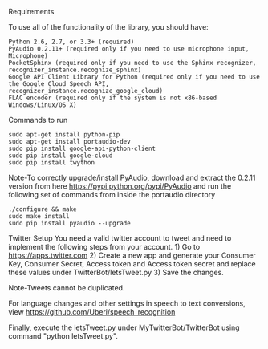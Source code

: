 Requirements

To use all of the functionality of the library, you should have:
    
    Python 2.6, 2.7, or 3.3+ (required)
    PyAudio 0.2.11+ (required only if you need to use microphone input, Microphone)
    PocketSphinx (required only if you need to use the Sphinx recognizer, recognizer_instance.recognize_sphinx)
    Google API Client Library for Python (required only if you need to use the Google Cloud Speech API, recognizer_instance.recognize_google_cloud)
    FLAC encoder (required only if the system is not x86-based Windows/Linux/OS X)


Commands to run

    sudo apt-get install python-pip
    sudo apt-get install portaudio-dev
    sudo pip install google-api-python-client
    sudo pip install google-cloud
    sudo pip install twython

Note-To correctly upgrade/install PyAudio, download and extract the 0.2.11 version from here https://pypi.python.org/pypi/PyAudio
and run the following set of commands from inside the portaudio directory

    ./configure && make
    sudo make install
    sudo pip install pyaudio --upgrade
    
    
Twitter Setup
     You need a valid twitter account to tweet and need to implement the following steps from your account.
     1) Go to https://apps.twitter.com
     2) Create a new app and generate your Consumer Key, Consumer Secret, Access token and Access token secret and replace 
     these values under TwitterBot/letsTweet.py
     3) Save the changes.

Note-Tweets cannot be duplicated.

For language changes and other settings in speech to text conversions, view https://github.com/Uberi/speech_recognition




Finally, execute the letsTweet.py under MyTwitterBot/TwitterBot using command "python letsTweet.py".
     

